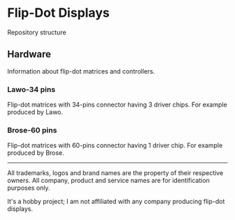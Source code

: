 # Flip-Dot Displays

Repository structure
## Hardware
Information about flip-dot matrices and controllers.
### Lawo-34 pins
Flip-dot matrices with 34-pins connector having 3 driver chips. For example produced by Lawo.

### Brose-60 pins
Flip-dot matrices with 60-pins connector having 1 driver chip. For example produced by Brose.

---
All trademarks, logos and brand names are the property of their respective owners. All company, product and service names are for identification purposes only. 

It's a hobby project; I am not affiliated with any  company producing flip-dot displays.